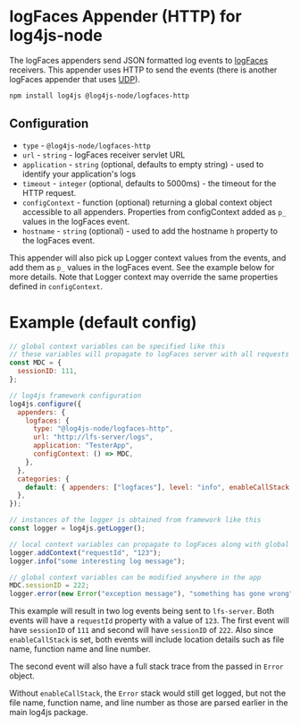 # logFaces Appender (HTTP) for log4js-node

The logFaces appenders send JSON formatted log events to [logFaces](http://www.moonlit-software.com) receivers. This appender uses HTTP to send the events (there is another logFaces appender that uses [UDP](https://github.com/log4js-node/logFaces-UDP)).

```bash
npm install log4js @log4js-node/logfaces-http
```

## Configuration

- `type` - `@log4js-node/logfaces-http`
- `url` - `string` - logFaces receiver servlet URL
- `application` - `string` (optional, defaults to empty string) - used to identify your application's logs
- `timeout` - `integer` (optional, defaults to 5000ms) - the timeout for the HTTP request.
- `configContext` - function (optional) returning a global context object accessible to all appenders. Properties from configContext added as `p_` values in the logFaces event.
- `hostname` - `string` (optional) - used to add the hostname `h` property to the logFaces event.

This appender will also pick up Logger context values from the events, and add them as `p_` values in the logFaces event. See the example below for more details. Note that Logger context may override the same properties defined in `configContext`.

# Example (default config)

```javascript
// global context variables can be specified like this
// these variables will propagate to logFaces server with all requests
const MDC = {
  sessionID: 111,
};

// log4js framework configuration
log4js.configure({
  appenders: {
    logfaces: {
      type: "@log4js-node/logfaces-http",
      url: "http://lfs-server/logs",
      application: "TesterApp",
      configContext: () => MDC,
    },
  },
  categories: {
    default: { appenders: ["logfaces"], level: "info", enableCallStack: true },
  },
});

// instances of the logger is obtained from framework like this
const logger = log4js.getLogger();

// local context variables can propagate to logFaces along with global context
logger.addContext("requestId", "123");
logger.info("some interesting log message");

// global context variables can be modified anywhere in the app
MDC.sessionID = 222;
logger.error(new Error("exception message"), "something has gone wrong");
```

This example will result in two log events being sent to `lfs-server`. Both events will have a `requestId` property with a value of `123`. The first event will have `sessionID` of `111` and second will have `sessionID` of `222`. Also since `enableCallStack` is set, both events will include location details such as file name, function name and line number.

The second event will also have a full stack trace from the passed in `Error` object.

Without `enableCallStack`, the `Error` stack would still get logged, but not the file name, function name, and line number as those are parsed earlier in the main log4js package.
